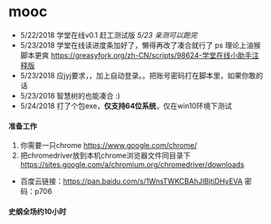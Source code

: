 # mooc

* 5/22/2018 学堂在线v0.1 赶工测试版 *5/23 亲测可以跑完*
* 5/23/2018 学堂在线读进度条加好了，懒得再改了凑合就行了
ps 理论上油猴脚本更爽 https://greasyfork.org/zh-CN/scripts/98624-学堂在线小助手注释版
* 5/23/2018 应jyj要求，，加上自动登录。。把账号密码打在脚本里，如果你敢的话
* 5/23/2018 智慧树的也能凑合 :)
* 5/24/2018 打了个包exe，**仅支持64位系统**，仅在win10环境下测试  

#### 准备工作  
1. 你需要一只chrome https://www.google.com/chrome/  
2. 把chromedriver放到本机chrome浏览器文件同目录下 https://sites.google.com/a/chromium.org/chromedriver/downloads
* 百度云链接：https://pan.baidu.com/s/1WnsTWKCBAhJIBjtiDHyEVA 密码：p706
#### 史纲全场约10小时
